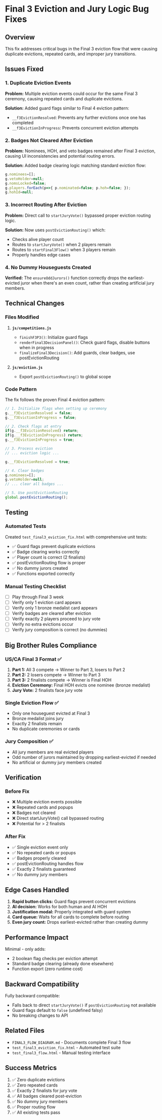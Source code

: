 # Final 3 Eviction and Jury Logic Bug Fixes

## Overview
This fix addresses critical bugs in the Final 3 eviction flow that were causing duplicate evictions, repeated cards, and improper jury transitions.

## Issues Fixed

### 1. Duplicate Eviction Events
**Problem:** Multiple eviction events could occur for the same Final 3 ceremony, causing repeated cards and duplicate evictions.

**Solution:** Added guard flags similar to Final 4 eviction pattern:
- `__f3EvictionResolved`: Prevents any further evictions once one has completed
- `__f3EvictionInProgress`: Prevents concurrent eviction attempts

### 2. Badges Not Cleared After Eviction
**Problem:** Nominees, HOH, and veto badges remained after Final 3 eviction, causing UI inconsistencies and potential routing errors.

**Solution:** Added badge clearing logic matching standard eviction flow:
```javascript
g.nominees=[]; 
g.vetoHolder=null; 
g.nomsLocked=false;
g.players.forEach(p=>{ p.nominated=false; p.hoh=false; });
g.hohId=null;
```

### 3. Incorrect Routing After Eviction
**Problem:** Direct call to `startJuryVote()` bypassed proper eviction routing logic.

**Solution:** Now uses `postEvictionRouting()` which:
- Checks alive player count
- Routes to `startJuryVote()` when 2 players remain
- Routes to `startFinal3Flow()` when 3 players remain
- Properly handles edge cases

### 4. No Dummy Houseguests Created
**Verified:** The `ensureOddJurors()` function correctly drops the earliest-evicted juror when there's an even count, rather than creating artificial jury members.

## Technical Changes

### Files Modified
1. **`js/competitions.js`**
   - `finishF3P3()`: Initialize guard flags
   - `renderFinal3DecisionPanel()`: Check guard flags, disable buttons when in progress
   - `finalizeFinal3Decision()`: Add guards, clear badges, use postEvictionRouting

2. **`js/eviction.js`**
   - Export `postEvictionRouting()` to global scope

### Code Pattern
The fix follows the proven Final 4 eviction pattern:

```javascript
// 1. Initialize flags when setting up ceremony
g.__f3EvictionResolved = false;
g.__f3EvictionInProgress = false;

// 2. Check flags at entry
if(g.__f3EvictionResolved) return;
if(g.__f3EvictionInProgress) return;
g.__f3EvictionInProgress = true;

// 3. Process eviction
// ... eviction logic ...

g.__f3EvictionResolved = true;

// 4. Clear badges
g.nominees=[]; 
g.vetoHolder=null; 
// ... clear all badges ...

// 5. Use postEvictionRouting
global.postEvictionRouting();
```

## Testing

### Automated Tests
Created `test_final3_eviction_fix.html` with comprehensive unit tests:
- ✅ Guard flags prevent duplicate evictions
- ✅ Badge clearing works correctly
- ✅ Player count is correct (2 finalists)
- ✅ postEvictionRouting flow is proper
- ✅ No dummy jurors created
- ✅ Functions exported correctly

### Manual Testing Checklist
- [ ] Play through Final 3 week
- [ ] Verify only 1 eviction card appears
- [ ] Verify only 1 bronze medalist card appears
- [ ] Verify badges are cleared after eviction
- [ ] Verify exactly 2 players proceed to jury vote
- [ ] Verify no extra evictions occur
- [ ] Verify jury composition is correct (no dummies)

## Big Brother Rules Compliance

### US/CA Final 3 Format ✅
1. **Part 1:** All 3 compete → Winner to Part 3, losers to Part 2
2. **Part 2:** 2 losers compete → Winner to Part 3
3. **Part 3:** 2 finalists compete → Winner is Final HOH
4. **Eviction Ceremony:** Final HOH evicts one nominee (bronze medalist)
5. **Jury Vote:** 2 finalists face jury vote

### Single Eviction Flow ✅
- Only one houseguest evicted at Final 3
- Bronze medalist joins jury
- Exactly 2 finalists remain
- No duplicate ceremonies or cards

### Jury Composition ✅
- All jury members are real evicted players
- Odd number of jurors maintained by dropping earliest-evicted if needed
- No artificial or dummy jury members created

## Verification

### Before Fix
- ❌ Multiple eviction events possible
- ❌ Repeated cards and popups
- ❌ Badges not cleared
- ❌ Direct startJuryVote() call bypassed routing
- ❌ Potential for > 2 finalists

### After Fix
- ✅ Single eviction event only
- ✅ No repeated cards or popups
- ✅ Badges properly cleared
- ✅ postEvictionRouting handles flow
- ✅ Exactly 2 finalists guaranteed
- ✅ No dummy jury members

## Edge Cases Handled
1. **Rapid button clicks:** Guard flags prevent concurrent evictions
2. **AI decision:** Works for both human and AI HOH
3. **Justification modal:** Properly integrated with guard system
4. **Card queue:** Waits for all cards to complete before routing
5. **Even jury count:** Drops earliest-evicted rather than creating dummy

## Performance Impact
Minimal - only adds:
- 2 boolean flag checks per eviction attempt
- Standard badge clearing (already done elsewhere)
- Function export (zero runtime cost)

## Backward Compatibility
Fully backward compatible:
- Falls back to direct `startJuryVote()` if `postEvictionRouting` not available
- Guard flags default to `false` (undefined falsy)
- No breaking changes to API

## Related Files
- `FINAL3_FLOW_DIAGRAM.md` - Documents complete Final 3 flow
- `test_final3_eviction_fix.html` - Automated test suite
- `test_final3_flow.html` - Manual testing interface

## Success Metrics
1. ✅ Zero duplicate evictions
2. ✅ Zero repeated cards
3. ✅ Exactly 2 finalists for jury vote
4. ✅ All badges cleared post-eviction
5. ✅ No dummy jury members
6. ✅ Proper routing flow
7. ✅ All existing tests pass
